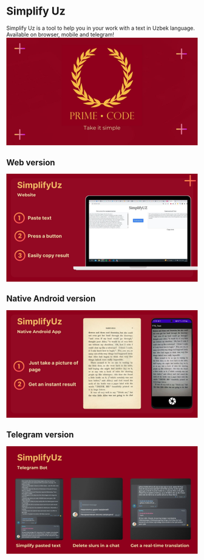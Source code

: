 # Simplify Uz

Simplify Uz is a tool to help you in your work with a text in Uzbek language. Available on browser, mobile and telegram!
<img src="https://github.com/A-Rakhmatullaev/Uz_NLP_Hackathon/blob/main/1.jpg" alt="1"/>

## Web version
<img src="https://github.com/A-Rakhmatullaev/Uz_NLP_Hackathon/blob/main/2.jpg" alt="2"/>

## Native Android version
<img src="https://github.com/A-Rakhmatullaev/Uz_NLP_Hackathon/blob/main/3.jpg" alt="3"/>

## Telegram version
<img src="https://github.com/A-Rakhmatullaev/Uz_NLP_Hackathon/blob/main/4.jpg" alt="4"/>
